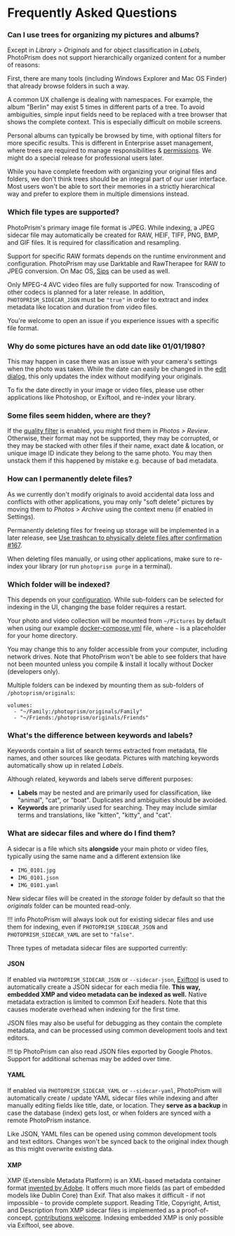 # Frequently Asked Questions

### Can I use trees for organizing my pictures and albums? ###

Except in *Library > Originals* and for object classification in *Labels*, PhotoPrism does not
support hierarchically organized content for a number of reasons:

First, there are many tools (including Windows Explorer and Mac OS Finder) that already browse folders in such a way.

A common UX challenge is dealing with namespaces.
For example, the album "Berlin" may exist 5 times in different parts of a tree.
To avoid ambiguities, simple input fields need to be replaced with a tree browser that 
shows the complete context.
This is especially difficult on mobile screens.

Personal albums can typically be browsed by time, with optional filters for more specific results.
This is different in Enterprise asset management, where trees are required to manage 
responsibilities & [permissions](https://github.com/photoprism/photoprism/issues/455#issuecomment-675859270). 
We might do a special release for professional users later. 

While you have complete freedom with organizing your original files and folders,
we don't think trees should be an integral part of our user interface.
Most users won't be able to sort their memories in a strictly hierarchical way 
and prefer to explore them in multiple dimensions instead.

### Which file types are supported? ###

PhotoPrism's primary image file format is JPEG.
While indexing, a JPEG sidecar file may automatically be created for RAW, HEIF, TIFF, PNG, BMP, 
and GIF files. It is required for classification and resampling.

Support for specific RAW formats depends on the runtime environment and configuration. PhotoPrism may use 
Darktable and RawTherapee for RAW to JPEG conversion. 
On Mac OS, [Sips](https://ss64.com/osx/sips.html) can be used as well.

Only MPEG-4 AVC video files are fully supported for now. Transcoding of other codecs is planned for a later release.
In addition, `PHOTOPRISM_SIDECAR_JSON` must be `"true"` in order to
extract and index metadata like location and duration from video files.

You're welcome to open an issue if you experience issues with a specific file format.

### Why do some pictures have an odd date like 01/01/1980? ###

This may happen in case there was an issue with your camera's settings when the photo was taken.
While the date can easily be changed in the [edit dialog](organize/edit.md), this only updates the index 
without modifying your originals.

To fix the date directly in your image or video files, please use other applications
like Photoshop, or Exiftool, and re-index your library.

### Some files seem hidden, where are they? ###

If the [quality filter](organize/review.md) is enabled, you might find them in *Photos > Review*. Otherwise, their
format may not be supported, they may be corrupted, or they may be stacked with other files if their name, 
exact date & location, or unique image ID indicate they belong to the same photo. You may then unstack 
them if this happened by mistake e.g. because of bad metadata.

### How can I permanently delete files? ###

As we currently don't modify originals to avoid accidental data loss and conflicts with other applications, 
you may only "soft delete" pictures by moving them to *Photos > Archive* using the context menu (if enabled in Settings).

Permanently deleting files for freeing up storage will be implemented in a later release,
see [Use trashcan to physically delete files after confirmation #167](https://github.com/photoprism/photoprism/issues/167).

When deleting files manually, or using other applications, make sure to re-index your library 
(or run `photoprism purge` in a terminal).

### Which folder will be indexed? ###

This depends on your [configuration](../getting-started/config-options.md). While sub-folders can be selected for
indexing in the UI, changing the base folder requires a restart.

Your photo and video collection will be mounted from `~/Pictures` by default when 
using our example [docker-compose.yml](../getting-started/docker-compose.md) file, 
where `~` is a placeholder for your home directory.

You may change this to any folder accessible from your computer, including network drives.
Note that PhotoPrism won't be able to see folders that have not been mounted unless you compile & install it locally
without Docker (developers only).

Multiple folders can be indexed by mounting them as sub-folders of `/photoprism/originals`:

```
volumes:
  - "~/Family:/photoprism/originals/Family"
  - "~/Friends:/photoprism/originals/Friends"
``` 

### What's the difference between keywords and labels? ###

Keywords contain a list of search terms extracted from metadata, file names, and other sources 
like geodata. Pictures with matching keywords automatically show up in related *Labels*. 

Although related, keywords and labels serve different purposes:

* **Labels** may be nested and are primarily used for classification, like "animal", "cat", or "boat". 
  Duplicates and ambiguities should be avoided.
* **Keywords** are primarily used for searching. They may include similar terms and translations,
  like "kitten", "kitty", and "cat".

### What are sidecar files and where do I find them? ###

A sidecar is a file which sits **alongside** your main photo or video files, 
typically using the same name and a different extension like 

 * `IMG_0101.jpg`
 * `IMG_0101.json`
 * `IMG_0101.yaml`

New sidecar files will be created in the *storage* folder by default so that the *originals* folder 
can be mounted read-only.

!!! info
    PhotoPrism will always look out for existing sidecar files and use them for indexing, 
    even if `PHOTOPRISM_SIDECAR_JSON` and `PHOTOPRISM_SIDECAR_YAML` are set to `"false"`.

Three types of metadata sidecar files are supported currently:

#### JSON ####

If enabled via `PHOTOPRISM_SIDECAR_JSON` or `--sidecar-json`, [Exiftool](https://exiftool.org/) is used to 
automatically create a JSON sidecar for each media file. 
**This way, embedded XMP and video metadata can be indexed as well.**
Native metadata extraction is limited to common Exif headers.
Note that this causes moderate overhead when indexing for the first time.

JSON files may also be useful for debugging as they contain the complete metadata, 
and can be processed using common development tools and text editors.

!!! tip
    PhotoPrism can also read JSON files exported by Google Photos. Support for additional
    schemas may be added over time.

#### YAML ####

If enabled via `PHOTOPRISM_SIDECAR_YAML` or `--sidecar-yaml`, PhotoPrism will automatically create / update 
YAML sidecar files while indexing and after manually editing fields like title, date, or location. 
They **serve as a backup** in case the database (index) gets lost, or when folders are synced with a remote 
PhotoPrism instance.

Like JSON, YAML files can be opened using common development tools and text editors.
Changes won't be synced back to the original index though as this might overwrite existing data.

#### XMP ####

XMP (Extensible Metadata Platform) is an XML-based metadata container format 
[invented by Adobe](https://www.adobe.com/products/xmp.html). 
It offers much more fields (as part of embedded models like Dublin Core) than Exif. 
That also makes it difficult - if not impossible - to provide complete support.
Reading Title, Copyright, Artist, and Description from XMP sidecar files is implemented as a proof-of-concept, 
[contributions welcome](https://docs.photoprism.org/developer-guide/metadata/xmp/).
Indexing embedded XMP is only possible via Exiftool, see above.
